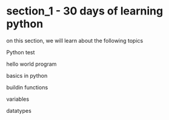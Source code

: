 # section_1 - 30 days of learning python

on this section, we will learn about the following topics

Python test

hello world program

basics in python

buildin functions

variables

datatypes
